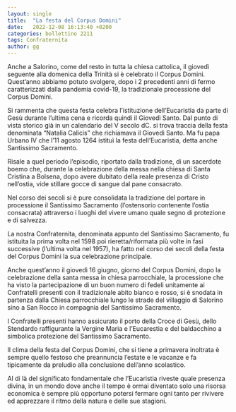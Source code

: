 ```yaml
---
layout: single
title:  "La festa del Corpus Domini"
date:   2022-12-08 16:13:40 +0200
categories: bollettino 2211
tags: Confraternita
author: gg
---
```


Anche a Salorino, come del resto in tutta la chiesa cattolica, il giovedì seguente alla domenica della Trinità si è celebrato il Corpus Domini. 
Quest’anno abbiamo potuto svolgere, dopo i 2 precedenti anni di fermo caratterizzati dalla pandemia covid-19, la tradizionale processione del Corpus Domini. 

Si rammenta che questa festa celebra l’istituzione dell’Eucaristia da parte di Gesù durante l’ultima cena e ricorda quindi il Giovedì Santo.
Dal punto di vista storico già in un calendario del V secolo dC. si trova traccia della festa denominata “Natalia Calicis” che richiamava il Giovedì Santo. Ma fu papa Urbano IV che l’11 agosto 1264 istituì la festa dell’Eucaristia, detta anche Santissimo Sacramento.

Risale a quel periodo l’episodio, riportato dalla tradizione, di un sacerdote boemo che, durante la celebrazione della messa nella chiesa di Santa Cristina a Bolsena, dopo avere dubitato della reale presenza di Cristo nell’ostia, vide stillare gocce di sangue dal pane consacrato.

Nel corso dei secoli si è pure consolidata la tradizione del portare in processione il Santissimo Sacramento (l’ostensorio contenente l’ostia consacrata) attraverso i luoghi del vivere umano quale segno di protezione e di salvezza.

La nostra Confraternita, denominata appunto del Santissimo Sacramento, fu istituita la prima volta nel 1598 poi rieretta/riformata più volte in fasi successive (l’ultima volta nel 1957), ha fatto nel corso dei secoli della festa del Corpus Domini la sua celebrazione principale. 

Anche quest’anno il giovedì 16 giugno, giorno del Corpus Domini, dopo la celebrazione della santa messa in chiesa parrocchiale, la processione che ha visto la partecipazione di un buon numero di fedeli unitamente ai Confratelli presenti con il tradizionale abito bianco e rosso,
si è snodata in partenza dalla Chiesa parrocchiale lungo le strade del villaggio di Salorino sino a San Rocco in compagnia del Santissimo Sacramento.

I Confratelli presenti hanno assicurato il porto della Croce di Gesù, dello Stendardo raffigurante la Vergine Maria e l’Eucarestia e del baldacchino a simbolica protezione del Santissimo Sacramento. 

Il clima della festa del Corpus Domini, che si tiene a primavera inoltrata è sempre quello festoso che preannuncia l’estate e le vacanze e fa tipicamente da preludio alla conclusione dell’anno scolastico.

Al di là del significato fondamentale che l’Eucaristia riveste quale presenza divina, in un mondo dove anche il tempo è ormai diventato solo una risorsa economica è sempre più opportuno potersi fermare ogni tanto per rivivere ed apprezzare il ritmo della natura e delle sue stagioni.
